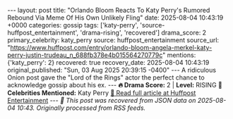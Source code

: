--- layout: post title: "Orlando Bloom Reacts To Katy Perry's Rumored Rebound Via Meme Of His Own Unlikely Fling" date: 2025-08-04 10:43:19 +0000 categories: gossip tags: ['katy-perry', 'source-huffpost_entertainment', 'drama-rising', 'recovered'] drama_score: 2 primary_celebrity: katy_perry source: huffpost_entertainment source_url: "https://www.huffpost.com/entry/orlando-bloom-angela-merkel-katy-perry-justin-trudeau_n_688fb378e4b015564270779c" mentions: {'katy_perry': 2} recovered: true recovery_date: 2025-08-04 10:43:19 original_published: "Sun, 03 Aug 2025 20:39:15 -0400" --- A ridiculous Onion post gave the "Lord of the Rings" actor the perfect chance to acknowledge gossip about his ex. --- **🔥 Drama Score:** 2 | **Level:** RISING **👑 Celebrities Mentioned:** Katy Perry [📰 Read full article at Huffpost Entertainment](https://www.huffpost.com/entry/orlando-bloom-angela-merkel-katy-perry-justin-trudeau_n_688fb378e4b015564270779c) --- *🔄 This post was recovered from JSON data on 2025-08-04 10:43. Originally processed from RSS feeds.*